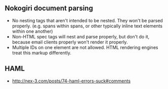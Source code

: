 Nokogiri document parsing
------
- No nesting tags that aren't intended to be nested. They won't be parsed properly. (e.g. spans within spans, or other typically inline text elements within one another)
- Non-HTML spec tags will nest and parse properly, but don't do it, because email clients properly won't render it properly.
- Multiple IDs on one element are not allowed. HTML rendering engines treat this markup differently.

HAML
------
- http://nex-3.com/posts/74-haml-errors-suck#comments
